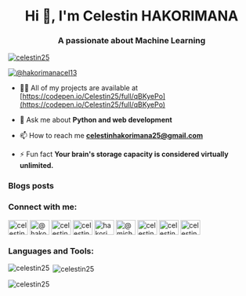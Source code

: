 <h1 align="center">Hi 👋, I'm Celestin HAKORIMANA</h1>
<h3 align="center">A passionate about Machine Learning</h3>

<p align="left"> <a href="https://github.com/ryo-ma/github-profile-trophy"><img src="https://github-profile-trophy.vercel.app/?username=celestin25" alt="celestin25" /></a> </p>

<p align="left"> <a href="https://twitter.com/@hakorimanacel13" target="blank"><img src="https://img.shields.io/twitter/follow/@hakorimanacel13?logo=twitter&style=for-the-badge" alt="@hakorimanacel13" /></a> </p>

- 👨‍💻 All of my projects are available at [https://codepen.io/Celestin25/full/qBKyePo](https://codepen.io/Celestin25/full/qBKyePo)

- 💬 Ask me about **Python and web development**

- 📫 How to reach me **celestinhakorimana25@gmail.com**

- ⚡ Fun fact **Your brain's storage capacity is considered virtually unlimited.**

### Blogs posts
<!-- BLOG-POST-LIST:START -->
<!-- BLOG-POST-LIST:END -->

<h3 align="left">Connect with me:</h3>
<p align="left">
<a href="https://codepen.io/celestin25" target="blank"><img align="center" src="https://raw.githubusercontent.com/rahuldkjain/github-profile-readme-generator/master/src/images/icons/Social/codepen.svg" alt="celestin25" height="30" width="40" /></a>
<a href="https://twitter.com/@hakorimanacel13" target="blank"><img align="center" src="https://raw.githubusercontent.com/rahuldkjain/github-profile-readme-generator/master/src/images/icons/Social/twitter.svg" alt="@hakorimanacel13" height="30" width="40" /></a>
<a href="https://linkedin.com/in/celestin hakorimana" target="blank"><img align="center" src="https://raw.githubusercontent.com/rahuldkjain/github-profile-readme-generator/master/src/images/icons/Social/linked-in-alt.svg" alt="celestin hakorimana" height="30" width="40" /></a>
<a href="https://fb.com/celestin hakorimana" target="blank"><img align="center" src="https://raw.githubusercontent.com/rahuldkjain/github-profile-readme-generator/master/src/images/icons/Social/facebook.svg" alt="celestin hakorimana" height="30" width="40" /></a>
<a href="https://instagram.com/hakorimana celestin" target="blank"><img align="center" src="https://raw.githubusercontent.com/rahuldkjain/github-profile-readme-generator/master/src/images/icons/Social/instagram.svg" alt="hakorimana celestin" height="30" width="40" /></a>
<a href="https://medium.com/@michelinendayishimiye" target="blank"><img align="center" src="https://raw.githubusercontent.com/rahuldkjain/github-profile-readme-generator/master/src/images/icons/Social/medium.svg" alt="@michelinendayishimiye" height="30" width="40" /></a>
<a href="https://www.hackerrank.com/celestin hakorimana" target="blank"><img align="center" src="https://raw.githubusercontent.com/rahuldkjain/github-profile-readme-generator/master/src/images/icons/Social/hackerrank.svg" alt="celestin hakorimana" height="30" width="40" /></a>
<a href="https://www.leetcode.com/celestin25" target="blank"><img align="center" src="https://raw.githubusercontent.com/rahuldkjain/github-profile-readme-generator/master/src/images/icons/Social/leet-code.svg" alt="celestin25" height="30" width="40" /></a>
<a href="https://www.hackerearth.com/celestin25" target="blank"><img align="center" src="https://raw.githubusercontent.com/rahuldkjain/github-profile-readme-generator/master/src/images/icons/Social/hackerearth.svg" alt="celestin25" height="30" width="40" /></a>
</p>

<h3 align="left">Languages and Tools:</h3>

<p><img align="left" src="https://github-readme-stats.vercel.app/api/top-langs?username=celestin25&show_icons=true&locale=en&layout=compact" alt="celestin25" /></p>

<p>&nbsp;<img align="center" src="https://github-readme-stats.vercel.app/api?username=celestin25&show_icons=true&locale=en" alt="celestin25" /></p>

<p><img align="center" src="https://github-readme-streak-stats.herokuapp.com/?user=celestin25&" alt="celestin25" /></p>
